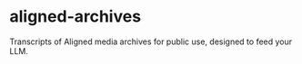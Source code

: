 # aligned-archives
Transcripts of Aligned media archives for public use, designed to feed your LLM.
